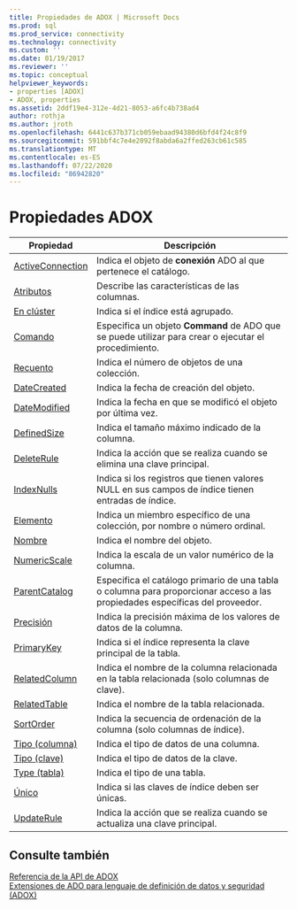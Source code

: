 ```yaml
---
title: Propiedades de ADOX | Microsoft Docs
ms.prod: sql
ms.prod_service: connectivity
ms.technology: connectivity
ms.custom: ''
ms.date: 01/19/2017
ms.reviewer: ''
ms.topic: conceptual
helpviewer_keywords:
- properties [ADOX]
- ADOX, properties
ms.assetid: 2ddf19e4-312e-4d21-8053-a6fc4b738ad4
author: rothja
ms.author: jroth
ms.openlocfilehash: 6441c637b371cb059ebaad94380d6bfd4f24c8f9
ms.sourcegitcommit: 591bbf4c7e4e2092f8abda6a2ffed263cb61c585
ms.translationtype: MT
ms.contentlocale: es-ES
ms.lasthandoff: 07/22/2020
ms.locfileid: "86942820"
---
```

# <a name="adox-properties"></a>Propiedades ADOX

|Propiedad|Descripción|  
|-|-|  
|[ActiveConnection](../../../ado/reference/adox-api/activeconnection-property-adox.md)|Indica el objeto de **conexión** ADO al que pertenece el catálogo.|  
|[Atributos](../../../ado/reference/adox-api/attributes-property-adox.md)|Describe las características de las columnas.|  
|[En clúster](../../../ado/reference/adox-api/clustered-property-adox.md)|Indica si el índice está agrupado.|  
|[Comando](../../../ado/reference/adox-api/command-property-adox.md)|Especifica un objeto **Command** de ADO que se puede utilizar para crear o ejecutar el procedimiento.|  
|[Recuento](../../../ado/reference/ado-api/count-property-ado.md)|Indica el número de objetos de una colección.|  
|[DateCreated](../../../ado/reference/adox-api/datecreated-property-adox.md)|Indica la fecha de creación del objeto.|  
|[DateModified](../../../ado/reference/adox-api/datemodified-property-adox.md)|Indica la fecha en que se modificó el objeto por última vez.|  
|[DefinedSize](../../../ado/reference/adox-api/definedsize-property-adox.md)|Indica el tamaño máximo indicado de la columna.|  
|[DeleteRule](../../../ado/reference/adox-api/deleterule-property-adox.md)|Indica la acción que se realiza cuando se elimina una clave principal.|  
|[IndexNulls](../../../ado/reference/adox-api/indexnulls-property-adox.md)|Indica si los registros que tienen valores NULL en sus campos de índice tienen entradas de índice.|  
|[Elemento](../../../ado/reference/ado-api/item-property-ado.md)|Indica un miembro específico de una colección, por nombre o número ordinal.|  
|[Nombre](../../../ado/reference/adox-api/name-property-adox.md)|Indica el nombre del objeto.|  
|[NumericScale](../../../ado/reference/adox-api/numericscale-property-adox.md)|Indica la escala de un valor numérico de la columna.|  
|[ParentCatalog](../../../ado/reference/adox-api/parentcatalog-property-adox.md)|Especifica el catálogo primario de una tabla o columna para proporcionar acceso a las propiedades específicas del proveedor.|  
|[Precisión](../../../ado/reference/adox-api/precision-property-adox.md)|Indica la precisión máxima de los valores de datos de la columna.|  
|[PrimaryKey](../../../ado/reference/adox-api/primarykey-property-adox.md)|Indica si el índice representa la clave principal de la tabla.|  
|[RelatedColumn](../../../ado/reference/adox-api/relatedcolumn-property-adox.md)|Indica el nombre de la columna relacionada en la tabla relacionada (solo columnas de clave).|  
|[RelatedTable](../../../ado/reference/adox-api/relatedtable-property-adox.md)|Indica el nombre de la tabla relacionada.|  
|[SortOrder](../../../ado/reference/adox-api/sortorder-property-adox.md)|Indica la secuencia de ordenación de la columna (solo columnas de índice).|  
|[Tipo (columna)](../../../ado/reference/adox-api/type-property-column-adox.md)|Indica el tipo de datos de una columna.|  
|[Tipo (clave)](../../../ado/reference/adox-api/type-property-key-adox.md)|Indica el tipo de datos de la clave.|  
|[Type (tabla)](../../../ado/reference/adox-api/type-property-table-adox.md)|Indica el tipo de una tabla.|  
|[Único](../../../ado/reference/adox-api/unique-property-adox.md)|Indica si las claves de índice deben ser únicas.|  
|[UpdateRule](../../../ado/reference/adox-api/updaterule-property-adox.md)|Indica la acción que se realiza cuando se actualiza una clave principal.|  
  
## <a name="see-also"></a>Consulte también  
 [Referencia de la API de ADOX](../../../ado/reference/adox-api/adox-api-reference.md)   
 [Extensiones de ADO para lenguaje de definición de datos y seguridad (ADOX)](../../../ado/guide/extensions/ado-extensions-for-data-definition-language-and-security-adox.md)
